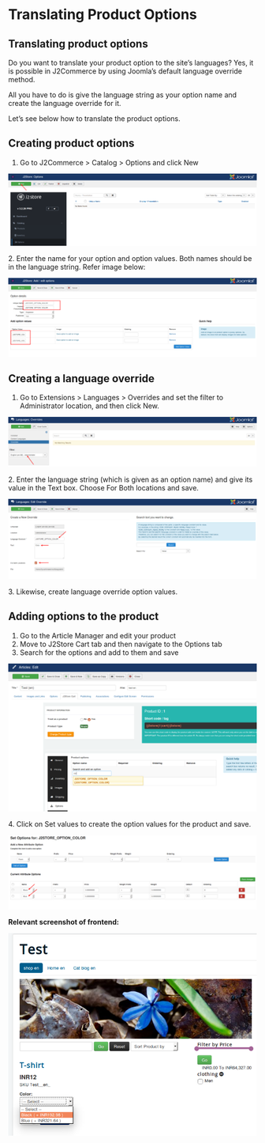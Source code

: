 # Translating Product Options

## Translating product options <a href="#translating-product-options" id="translating-product-options"></a>

Do you want to translate your product option to the site’s languages? Yes, it is possible in J2Commerce by using Joomla’s default language override method.

All you have to do is give the language string as your option name and create the language override for it.

Let’s see below how to translate the product options.

## Creating product options <a href="#creating-product-options" id="creating-product-options"></a>

1. Go to J2Commerce > Catalog > Options and click New

![translating options](https://raw.githubusercontent.com/j2store/doc-images/master/translation/translating-product-options/translate-option-1.png)

2\. Enter the name for your option and option values. Both names should be in the language string. Refer image below:

![translation option2](https://raw.githubusercontent.com/j2store/doc-images/master/translation/translating-product-options/translate-option-2.png)

## Creating a language override <a href="#creating-language-override" id="creating-language-override"></a>

1. Go to Extensions > Languages > Overrides and set the filter to Administrator location, and then click New.

![translate option 3](https://raw.githubusercontent.com/j2store/doc-images/master/translation/translating-product-options/translate-option-3.png)

2\. Enter the language string (which is given as an option name) and give its value in the Text box. Choose For Both locations and save.

![translation option4](https://raw.githubusercontent.com/j2store/doc-images/master/translation/translating-product-options/translate-option-4.png)

3\. Likewise, create language override option values.

## Adding options to the product <a href="#adding-options-to-the-product" id="adding-options-to-the-product"></a>

1. Go to the Article Manager and edit your product
2. Move to J2Store Cart tab and then navigate to the Options tab
3. Search for the options and add to them and save

![translationoption5](https://raw.githubusercontent.com/j2store/doc-images/master/translation/translating-product-options/translate-option-5.png)

4\. Click on Set values to create the option values for the product and save.

![translate option 6](https://raw.githubusercontent.com/j2store/doc-images/master/translation/translating-product-options/translate-option-6.png)

**Relevant screenshot of frontend:**

![translate option 7](https://raw.githubusercontent.com/j2store/doc-images/master/translation/translating-product-options/translate-option-7.png)
